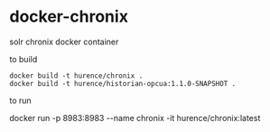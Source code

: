 # docker-chronix
solr chronix docker container


to build

    docker build -t hurence/chronix .
    docker build -t hurence/historian-opcua:1.1.0-SNAPSHOT .


to run

   docker run -p 8983:8983 --name chronix -it hurence/chronix:latest
